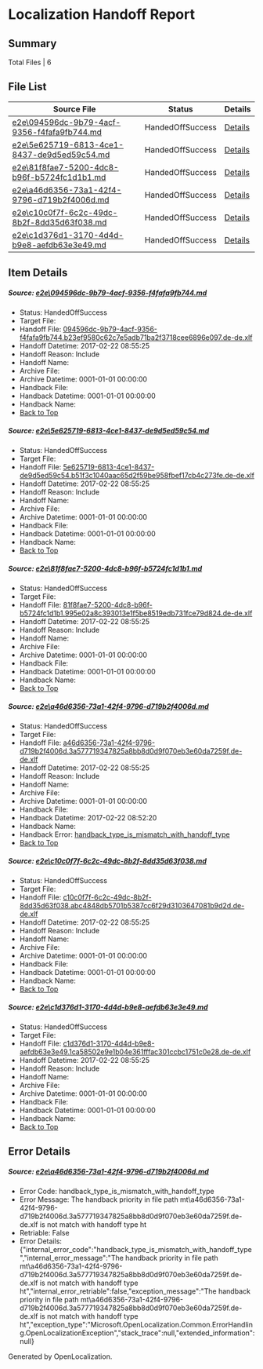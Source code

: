 # <a name='report-top'></a> Localization Handoff Report

## Summary
 Total Files | 6

## File List
 Source File | Status | Details 
 ----------- | ------ | ------- 
 [e2e\094596dc-9b79-4acf-9356-f4fafa9fb744.md](https://github.com/OpenLocalizationTestOrg/ol-test4/blob/b27e1cbec78a759b5fceaa1007676eea135c81ab/e2e/094596dc-9b79-4acf-9356-f4fafa9fb744.md) | HandedOffSuccess | [Details](#caa61a82e89ba8c7a4903178d92dd768fd17f5b21)
 [e2e\5e625719-6813-4ce1-8437-de9d5ed59c54.md](https://github.com/OpenLocalizationTestOrg/ol-test4/blob/b0c8f183f3eb13fe8117d23a8729996141fa3749/e2e/5e625719-6813-4ce1-8437-de9d5ed59c54.md) | HandedOffSuccess | [Details](#bbd3cfc8561f24dcff68a8aeca2b06451c35d2ec3)
 [e2e\81f8fae7-5200-4dc8-b96f-b5724fc1d1b1.md](https://github.com/OpenLocalizationTestOrg/ol-test4/blob/b89a9c1ec173839826b2d1286e9e70368d9559be/e2e/81f8fae7-5200-4dc8-b96f-b5724fc1d1b1.md) | HandedOffSuccess | [Details](#d84b4648e9a5312353bb0d1e70d3c331f273fc9e5)
 [e2e\a46d6356-73a1-42f4-9796-d719b2f4006d.md](https://github.com/OpenLocalizationTestOrg/ol-test4/blob/6964c8429eb3b8bd23ec42aecf9432a67b79b331/e2e/a46d6356-73a1-42f4-9796-d719b2f4006d.md) | HandedOffSuccess | [Details](#7dd79368e72e54fc9dc729ea1a388693789fac016)
 [e2e\c10c0f7f-6c2c-49dc-8b2f-8dd35d63f038.md](https://github.com/OpenLocalizationTestOrg/ol-test4/blob/4fe3ce2adca7e9d7c6715019122118a4c0ed1e49/e2e/c10c0f7f-6c2c-49dc-8b2f-8dd35d63f038.md) | HandedOffSuccess | [Details](#dc1c6308dd86e32814a38492b96ccb8a74b182127)
 [e2e\c1d376d1-3170-4d4d-b9e8-aefdb63e3e49.md](https://github.com/OpenLocalizationTestOrg/ol-test4/blob/b5bd2e149211b310096c498640091266992c9fcb/e2e/c1d376d1-3170-4d4d-b9e8-aefdb63e3e49.md) | HandedOffSuccess | [Details](#21f21e184c5275b7b4642e6baca94f0bfbb13a988)

## Item Details
##### <a name='caa61a82e89ba8c7a4903178d92dd768fd17f5b21'></a> Source: [e2e\094596dc-9b79-4acf-9356-f4fafa9fb744.md](https://github.com/OpenLocalizationTestOrg/ol-test4/blob/b27e1cbec78a759b5fceaa1007676eea135c81ab/e2e/094596dc-9b79-4acf-9356-f4fafa9fb744.md)
* Status: HandedOffSuccess
* Target File: 
* Handoff File: [094596dc-9b79-4acf-9356-f4fafa9fb744.b23ef9580c62c7e5adb71ba2f3718cee6896e097.de-de.xlf](https://github.com/OpenLocalizationTestOrg/ol-test4-handoff/blob/5d8ce93d9b3352bf41a6ef85c2d1b345e3be9157/ol-handoff/OpenLocalizationTestOrg/ol-test4-dede/xinjiang/ht/094596dc-9b79-4acf-9356-f4fafa9fb744.b23ef9580c62c7e5adb71ba2f3718cee6896e097.de-de.xlf)
* Handoff Datetime: 2017-02-22 08:55:25
* Handoff Reason: Include
* Handoff Name: 
* Archive File: 
* Archive Datetime: 0001-01-01 00:00:00
* Handback File: 
* Handback Datetime: 0001-01-01 00:00:00
* Handback Name: 
* [Back to Top](#report-top)

##### <a name='bbd3cfc8561f24dcff68a8aeca2b06451c35d2ec3'></a> Source: [e2e\5e625719-6813-4ce1-8437-de9d5ed59c54.md](https://github.com/OpenLocalizationTestOrg/ol-test4/blob/b0c8f183f3eb13fe8117d23a8729996141fa3749/e2e/5e625719-6813-4ce1-8437-de9d5ed59c54.md)
* Status: HandedOffSuccess
* Target File: 
* Handoff File: [5e625719-6813-4ce1-8437-de9d5ed59c54.b51f3c1040aac65d2f59be958fbef17cb4c273fe.de-de.xlf](https://github.com/OpenLocalizationTestOrg/ol-test4-handoff/blob/5d8ce93d9b3352bf41a6ef85c2d1b345e3be9157/ol-handoff/OpenLocalizationTestOrg/ol-test4-dede/xinjiang/ht/5e625719-6813-4ce1-8437-de9d5ed59c54.b51f3c1040aac65d2f59be958fbef17cb4c273fe.de-de.xlf)
* Handoff Datetime: 2017-02-22 08:55:25
* Handoff Reason: Include
* Handoff Name: 
* Archive File: 
* Archive Datetime: 0001-01-01 00:00:00
* Handback File: 
* Handback Datetime: 0001-01-01 00:00:00
* Handback Name: 
* [Back to Top](#report-top)

##### <a name='d84b4648e9a5312353bb0d1e70d3c331f273fc9e5'></a> Source: [e2e\81f8fae7-5200-4dc8-b96f-b5724fc1d1b1.md](https://github.com/OpenLocalizationTestOrg/ol-test4/blob/b89a9c1ec173839826b2d1286e9e70368d9559be/e2e/81f8fae7-5200-4dc8-b96f-b5724fc1d1b1.md)
* Status: HandedOffSuccess
* Target File: 
* Handoff File: [81f8fae7-5200-4dc8-b96f-b5724fc1d1b1.995e02a8c393013e1f5be8519edb731fce79d824.de-de.xlf](https://github.com/OpenLocalizationTestOrg/ol-test4-handoff/blob/5d8ce93d9b3352bf41a6ef85c2d1b345e3be9157/ol-handoff/OpenLocalizationTestOrg/ol-test4-dede/xinjiang/ht/81f8fae7-5200-4dc8-b96f-b5724fc1d1b1.995e02a8c393013e1f5be8519edb731fce79d824.de-de.xlf)
* Handoff Datetime: 2017-02-22 08:55:25
* Handoff Reason: Include
* Handoff Name: 
* Archive File: 
* Archive Datetime: 0001-01-01 00:00:00
* Handback File: 
* Handback Datetime: 0001-01-01 00:00:00
* Handback Name: 
* [Back to Top](#report-top)

##### <a name='7dd79368e72e54fc9dc729ea1a388693789fac016'></a> Source: [e2e\a46d6356-73a1-42f4-9796-d719b2f4006d.md](https://github.com/OpenLocalizationTestOrg/ol-test4/blob/6964c8429eb3b8bd23ec42aecf9432a67b79b331/e2e/a46d6356-73a1-42f4-9796-d719b2f4006d.md)
* Status: HandedOffSuccess
* Target File: 
* Handoff File: [a46d6356-73a1-42f4-9796-d719b2f4006d.3a577719347825a8bb8d0d9f070eb3e60da7259f.de-de.xlf](https://github.com/OpenLocalizationTestOrg/ol-test4-handoff/blob/5d8ce93d9b3352bf41a6ef85c2d1b345e3be9157/ol-handoff/OpenLocalizationTestOrg/ol-test4-dede/xinjiang/ht/a46d6356-73a1-42f4-9796-d719b2f4006d.3a577719347825a8bb8d0d9f070eb3e60da7259f.de-de.xlf)
* Handoff Datetime: 2017-02-22 08:55:25
* Handoff Reason: Include
* Handoff Name: 
* Archive File: 
* Archive Datetime: 0001-01-01 00:00:00
* Handback File: 
* Handback Datetime: 2017-02-22 08:52:20
* Handback Name: 
* Handback Error: [handback_type_is_mismatch_with_handoff_type](#7dd79368e72e54fc9dc729ea1a388693789fac016handback_type_is_mismatch_with_handoff_type)
* [Back to Top](#report-top)

##### <a name='dc1c6308dd86e32814a38492b96ccb8a74b182127'></a> Source: [e2e\c10c0f7f-6c2c-49dc-8b2f-8dd35d63f038.md](https://github.com/OpenLocalizationTestOrg/ol-test4/blob/4fe3ce2adca7e9d7c6715019122118a4c0ed1e49/e2e/c10c0f7f-6c2c-49dc-8b2f-8dd35d63f038.md)
* Status: HandedOffSuccess
* Target File: 
* Handoff File: [c10c0f7f-6c2c-49dc-8b2f-8dd35d63f038.abc4848db5701b5387cc6f29d3103647081b9d2d.de-de.xlf](https://github.com/OpenLocalizationTestOrg/ol-test4-handoff/blob/5d8ce93d9b3352bf41a6ef85c2d1b345e3be9157/ol-handoff/OpenLocalizationTestOrg/ol-test4-dede/xinjiang/ht/c10c0f7f-6c2c-49dc-8b2f-8dd35d63f038.abc4848db5701b5387cc6f29d3103647081b9d2d.de-de.xlf)
* Handoff Datetime: 2017-02-22 08:55:25
* Handoff Reason: Include
* Handoff Name: 
* Archive File: 
* Archive Datetime: 0001-01-01 00:00:00
* Handback File: 
* Handback Datetime: 0001-01-01 00:00:00
* Handback Name: 
* [Back to Top](#report-top)

##### <a name='21f21e184c5275b7b4642e6baca94f0bfbb13a988'></a> Source: [e2e\c1d376d1-3170-4d4d-b9e8-aefdb63e3e49.md](https://github.com/OpenLocalizationTestOrg/ol-test4/blob/b5bd2e149211b310096c498640091266992c9fcb/e2e/c1d376d1-3170-4d4d-b9e8-aefdb63e3e49.md)
* Status: HandedOffSuccess
* Target File: 
* Handoff File: [c1d376d1-3170-4d4d-b9e8-aefdb63e3e49.1ca58502e9e1b04e361fffac301ccbc1751c0e28.de-de.xlf](https://github.com/OpenLocalizationTestOrg/ol-test4-handoff/blob/5d8ce93d9b3352bf41a6ef85c2d1b345e3be9157/ol-handoff/OpenLocalizationTestOrg/ol-test4-dede/xinjiang/ht/c1d376d1-3170-4d4d-b9e8-aefdb63e3e49.1ca58502e9e1b04e361fffac301ccbc1751c0e28.de-de.xlf)
* Handoff Datetime: 2017-02-22 08:55:25
* Handoff Reason: Include
* Handoff Name: 
* Archive File: 
* Archive Datetime: 0001-01-01 00:00:00
* Handback File: 
* Handback Datetime: 0001-01-01 00:00:00
* Handback Name: 
* [Back to Top](#report-top)


## Error Details
##### <a name='7dd79368e72e54fc9dc729ea1a388693789fac016handback_type_is_mismatch_with_handoff_type'></a> Source: [e2e\a46d6356-73a1-42f4-9796-d719b2f4006d.md](#7dd79368e72e54fc9dc729ea1a388693789fac016)
* Error Code: handback_type_is_mismatch_with_handoff_type
* Error Message: The handback priority in file path mt\a46d6356-73a1-42f4-9796-d719b2f4006d.3a577719347825a8bb8d0d9f070eb3e60da7259f.de-de.xlf is not match with handoff type ht
* Retriable: False
* Error Details: {"internal_error_code":"handback_type_is_mismatch_with_handoff_type","internal_error_message":"The handback priority in file path mt\\a46d6356-73a1-42f4-9796-d719b2f4006d.3a577719347825a8bb8d0d9f070eb3e60da7259f.de-de.xlf is not match with handoff type ht","internal_error_retriable":false,"exception_message":"The handback priority in file path mt\\a46d6356-73a1-42f4-9796-d719b2f4006d.3a577719347825a8bb8d0d9f070eb3e60da7259f.de-de.xlf is not match with handoff type ht","exception_type":"Microsoft.OpenLocalization.Common.ErrorHandling.OpenLocalizationException","stack_trace":null,"extended_information":null}


Generated by OpenLocalization.

